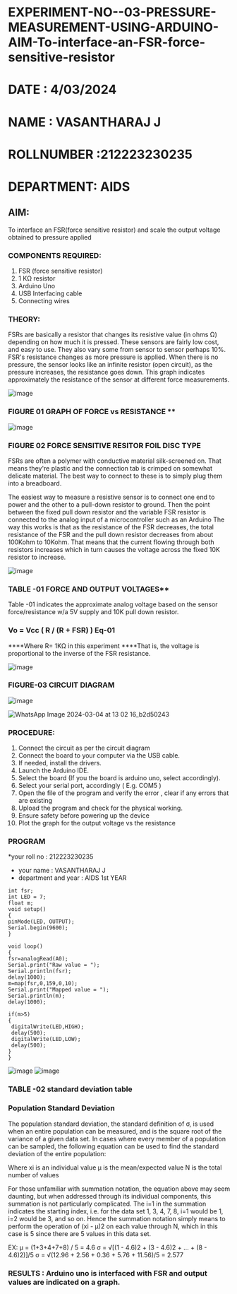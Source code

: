 # EXPERIMENT-NO--03-PRESSURE-MEASUREMENT-USING-ARDUINO-AIM-To-interface-an-FSR-force-sensitive-resistor

# DATE : 4/03/2024
# NAME : VASANTHARAJ J
# ROLLNUMBER :212223230235
# DEPARTMENT: AIDS
## AIM: 
To interface an FSR(force sensitive resistor) and scale the output voltage obtained to pressure applied 
 
### COMPONENTS REQUIRED:
1.	FSR  (force sensitive resistor)
2.	1 KΩ resistor 
3.	Arduino Uno 
4.	USB Interfacing cable 
5.	Connecting wires 


### THEORY: 
FSRs are basically a resistor that changes its resistive value (in ohms Ω) depending on how much it is pressed. These sensors are fairly low cost, and easy to use. They also vary some from sensor to sensor perhaps 10%. FSR's resistance changes as more pressure is applied. When there is no pressure, the sensor looks like an infinite resistor (open circuit), as the pressure increases, the resistance goes down. This graph indicates approximately the resistance of the sensor at different force measurements.
 

![image](https://user-images.githubusercontent.com/36288975/163532939-d6888ae1-4068-4d83-86a7-fc4c32d5179e.png)

### FIGURE 01 GRAPH OF FORCE vs RESISTANCE **




![image](https://user-images.githubusercontent.com/36288975/163532957-82d57567-a1c3-48c5-8a87-7ea66d6fca49.png)




### FIGURE 02 FORCE SENSITIVE RESITOR FOIL DISC TYPE  

FSRs are often a polymer with conductive material silk-screened on. That means they're plastic and the connection tab is crimped on somewhat delicate material. The best way to connect to these is to simply plug them into a breadboard.

The easiest way to measure a resistive sensor is to connect one end to power and the other to a pull-down resistor to ground. Then the point between the fixed pull down resistor and the variable FSR resistor is connected to the analog input of a microcontroller such as an Arduino The way this works is that as the resistance of the FSR decreases, the total resistance of the FSR and the pull down resistor decreases from about 100Kohm to 10Kohm. That means that the current flowing through both resistors increases which in turn causes the voltage across the fixed 10K resistor to increase.

 ![image](https://user-images.githubusercontent.com/36288975/163532972-2b909551-12c9-485d-adb1-d1e988d557bd.png)

### TABLE -01 FORCE AND OUTPUT VOLTAGES**
	
  Table -01 indicates the approximate analog voltage based on the sensor force/resistance w/a 5V supply and 10K pull down resistor.

### Vo = Vcc ( R / (R + FSR) )								Eq-01

****Where R= 1KΩ in this experiment 
****That is, the voltage is proportional to the inverse of the FSR resistance.










![image](https://user-images.githubusercontent.com/36288975/163532979-a2a5cb5c-f495-442c-843e-bebb82737a35.png)



### FIGURE-03 CIRCUIT DIAGRAM
![image](https://github.com/Vasanth2k4/EXPERIMENT-NO--04-PRESSURE-MEASUREMENT-USING-ARDUINO-AIM-To-interface-an-FSR-force-sensitive-resist/assets/147139769/80a7b10c-b3dd-4359-b8e7-030059fb8069)


![WhatsApp Image 2024-03-04 at 13 02 16_b2d50243](https://github.com/Vasanth2k4/EXPERIMENT-NO--04-PRESSURE-MEASUREMENT-USING-ARDUINO-AIM-To-interface-an-FSR-force-sensitive-resist/assets/147139769/de16c3ad-800d-4077-8e15-29715785c335)

### PROCEDURE:
1.	Connect the circuit as per the circuit diagram 
2.	Connect the board to your computer via the USB cable.
3.	If needed, install the drivers.
4.	Launch the Arduino IDE.
5.	Select the board (If you the board is arduino uno, select accordingly).
6.	Select your serial port, accordingly ( E.g. COM5 )
7.	Open the file of the program  and verify the error , clear if any errors that are existing 
8.	Upload the program and check for the physical working. 
9.	Ensure safety before powering up the device 
10.	Plot the graph for the output voltage vs the resistance 


### PROGRAM 
 *your roll no : 212223230235
 * your name : VASANTHARAJ J 
 * department and year : AIDS 1st YEAR
 ```
int fsr;
int LED = 7;
float m;
void setup()
{
pinMode(LED, OUTPUT);
Serial.begin(9600);
}

void loop()
{
fsr=analogRead(A0);
Serial.print("Raw value = ");
Serial.println(fsr);
delay(1000);
m=map(fsr,0,159,0,10);
Serial.print("Mapped value = ");
Serial.println(m);
delay(1000);

if(m>5)
{
  digitalWrite(LED,HIGH);
  delay(500);
  digitalWrite(LED,LOW);
  delay(500);
}
}
```
 
 
 
 
 
 
 
 
 
 
 
 
 
 
![image](https://github.com/Vasanth2k4/EXPERIMENT-NO--04-PRESSURE-MEASUREMENT-USING-ARDUINO-AIM-To-interface-an-FSR-force-sensitive-resist/assets/147139769/5c933e7e-7b05-4721-a038-4b7c3d096eba)
![image](https://github.com/Vasanth2k4/EXPERIMENT-NO--04-PRESSURE-MEASUREMENT-USING-ARDUINO-AIM-To-interface-an-FSR-force-sensitive-resist/assets/147139769/b3281f19-ed13-43e9-9a4b-f2ce18260221)



### TABLE -02 standard deviation table 
### Population Standard Deviation
The population standard deviation, the standard definition of σ, is used when an entire population can be measured, and is the square root of the variance of a given data set. In cases where every member of a population can be sampled, the following equation can be used to find the standard deviation of the entire population:



Where
xi is an individual value
μ is the mean/expected value
N is the total number of values

For those unfamiliar with summation notation, the equation above may seem daunting, but when addressed through its individual components, this summation is not particularly complicated. The i=1 in the summation indicates the starting index, i.e. for the data set 1, 3, 4, 7, 8, i=1 would be 1, i=2 would be 3, and so on. Hence the summation notation simply means to perform the operation of (xi - μ)2 on each value through N, which in this case is 5 since there are 5 values in this data set.

EX: μ = (1+3+4+7+8) / 5 = 4.6
σ = √[(1 - 4.6)2 + (3 - 4.6)2 + ... + (8 - 4.6)2)]/5 σ = √(12.96 + 2.56 + 0.36 + 5.76 + 11.56)/5 = 2.577















### RESULTS : Arduino uno is interfaced with FSR and output values are indicated on a graph.
